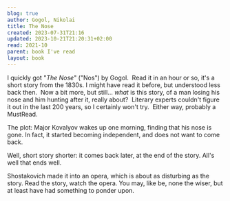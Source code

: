 ```yaml
---  
blog: true  
author: Gogol, Nikolai  
title: The Nose  
created: 2023-07-31T21:16  
updated: 2023-10-21T21:20:31+02:00  
read: 2021-10  
parent: book I've read  
layout: book  
---  
```

  
I quickly got "_The Nose_" ("Nos") by Gogol.  Read it in an hour or so, it's a short story from the 1830s. I might have read it before, but understood less back then.  Now a bit more, but still... *what* is this story, of a man losing his nose and him hunting after it, really about?  Literary experts couldn't figure it out in the last 200 years, so I certainly won't try.  Either way, probably a MustRead.  
  
The plot: Major Kovalyov wakes up one morning, finding that his nose is gone.  In fact, it started becoming independent, and does not want to come back.  
  
Well, short story shorter: it comes back later, at the end of the story.  All's well that ends well.  
  
Shostakovich made it into an opera, which is about as disturbing as the story.  Read the story, watch the opera.  You may, like be, none the wiser, but at least have had something to ponder upon.  
